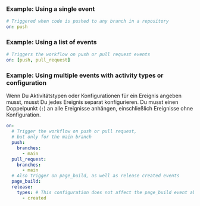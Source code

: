### Example: Using a single event

```yaml
# Triggered when code is pushed to any branch in a repository
on: push
```

### Example: Using a list of events

```yaml
# Triggers the workflow on push or pull request events
on: [push, pull_request]
```

### Example: Using multiple events with activity types or configuration

Wenn Du Aktivitätstypen oder Konfigurationen für ein Ereignis angeben musst, musst Du jedes Ereignis separat konfigurieren. Du musst einen Doppelpunkt (`:`) an alle Ereignisse anhängen, einschließlich Ereignisse ohne Konfiguration.

```yaml
on:
  # Trigger the workflow on push or pull request,
  # but only for the main branch
  push:
    branches:
      - main
  pull_request:
    branches:
      - main
  # Also trigger on page_build, as well as release created events
  page_build:
  release:
    types: # This configuration does not affect the page_build event above
      - created
```
